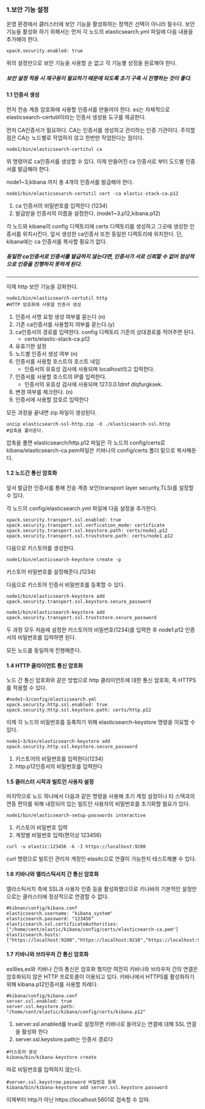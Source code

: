 ### 1.보안 기능 설정

운영 환경에서 클러스터에 보안 기능을 활성화하는 정책은 선택이 아니라 필수다. 보안 기능을 활성화 하기 위해서는 먼저 각 노드의 elasticsearch.yml 파일에 다음 내용을 추가해야 한다.

```
xpack.security.enabled: true
```

위의 설정만으로 보안 기능을 사용할 순 없고 각 기능별 성정을 완료해야 한다. 

##### *보안 설정 적용 시 재구동이 필요하기 때문에 되도록 초기 구축 시 진행하는 것이 좋다.*

#### 1.1 인증서 생성

먼저 전송 계층 암호화에 사용할 인증서를 만들어야 한다. es는 자체적으로 elasticsearch-certutil이라는 인증서 생성용 도구를 제공한다. 

먼저 CA인증서가 필요하다. CA는 인증서를 생성하고 관리하는 인증 기관이다. 주의할 점은 CA는 노드별로 작업하지 않고 한번만 작업한다는 점이다. 

```
node1/bin/elasticsearch-certitul ca
```

위 명령어로 ca인증서를 생성할 수 있다. 이제 만들어진 ca 인증서로 부터 도드별 인증서를 발급해야 한다. 

node1~3,kibana 까지 총 4개의 인증서를 발급해야 한다. 

```
node1/bin/elasticsesarch-certutil cert -ca elastic-stack-ca.p12
```

1. ca 인증서의 비밀번호를 입력한다 (1234)
2. 발급받을 인증서의 이름을 설정한다. (node1~3.p12,kibana.p12)

각 노드와 kibana의 config 디렉토리에 certs 디렉토리를 생성하고 그곳에 생성한 인증서를 위치시킨다. 앞서 생성한 ca인증서 또한 동일한 디렉토리에 위치한다. 단, kibana에는 ca 인증서를 복사할 필요가 없다. 

##### *동일한 ca인증서로 인증서를 발급하지 않는다면, 인증서가 서로 신뢰할 수 없어 정상적으로 인증을 진행하지 못하게 된다.*

<hr/>

이제 http 보안 기능을 강화한다.

```
node1/bin/elasticsearch-certutil http
#HTTP 암호화에 사용할 인증서 생성
```

1. 인증서 서명 요청 생성 여부를 묻는다 (n)
2. 기존 ca인증서를 사용할지 여부를 묻는다.(y)
3. ca인증서의 경로를 입력한다. config 디렉토리 기준의 상대경로를 적어주면 된다.
   - certs/elastic-stack-ca.p12
4. 유효기한 설정
5. 노드별 인증서 생성 여부 (n)
6. 인증서를 사용할 호스트의 호스트 네임
   - 인증서의 유효성 검사에 사용되며 localhost라고 입력한다.
7. 인증서를 사용할 호스트의 IP를 입력한다.
   - 인증서의 유효성 검사에 사용되며 127.0.0.1dmf dlqfurgksek.
8. 변경 여부를 체크한다. (n)
9. 인증서에 사용할 암호르 입력한다

모든 과정을 끝내면 zip 파일이 생성된다.

```
unzip elasticsearch-ssl-http.zip -d ./elasticsearch-ssl.http
#압축을 풀어준다.
```

압축을 풀면 elasticsearch/http.p12 파일은 각 노드의 config/certs로 kibana/elasticsearch-ca.pem파일은 키바나의 config/certs 폴더 밑으로 복사해둔다.

#### 1.2 노드간 통신 암호화

앞서 발급한 인증서를 통해 전송 계층 보안(transport layer security,TLS)를 설정할 수 있다.

각 노드의 config/elasticsearch.yml 파일에 다음 설정을 추가한다.

```
xpack.security.transport.ssl.enabled: true
xpack.security.transport.ssl.verfication_mode: certificate
xpack.security.transport.ssl.keystore.path: certs/node1.p12
xpack.security.transport.ssl.truststore.path: certs/node1.p12
```

다음으로 키스토어를 생성한다.

```
node1/bin/elasticsearch-keystore create -p
```

키스토어 비밀번호를 설정해준다.(1234)

다음으로 키스토어 인증서 비밀번호를 등록할 수 있다.

```
node1/bin/elasticsearch-keystore add xpack.security.transport.ssl.keystore.secure_password
```

```
node1/bin/elasticsearch-keystore add xpack.security.transport.ssl.truststore.secure_password
```

두 과정 모두 처음에 설정한 키스토어의 비밀번호(1234)를 입력한 후 node1.p12 인증서의 비밀번호를 입력하면 된다.

모든 노드를 동일하게 진행해준다.

#### 1.4 HTTP 클라이언트 통신 암호화

노드 간 통신 암호화와 같은 방법으로 http 클라이언트에 대한 통신 암호화, 즉 HTTPS를 적용할 수 있다.

```
#node1~3/config/elasticsearch.yml
xpack.security.http.ssl.enabled: true
xpack.security.http.ssl.keystore.path: certs/http.p12
```

이제 각 노드의 비밀번호를 등록하기 위해 elasticsearch-keystore 명령을 이요할 수 있다. 

```
node1~3/bin/elasticsearch-keystore add xpack.security.http.ssl.keystore.secure_password
```

1. 키스토어의 비밀번호를 입력한다(1234)
2. http.p12인증서의 비밀번호를 입력한다



#### 1.5 클러스터 시작과 빌트인 사용자 설정

마지막으로 노드 하나에서 다음과 같은 명령을 사용해 초기 계정 설정이나 타 스택과의 연동 편의를 위해 내장되어 있는 빌트인 사용자의 비밀번호를 초기화할 필요가 있다.

```
node1/bin/elasticsearch-setup-passwords interactive
```

1. 키스토어 비밀번호 입력
2. 계정별 비밀번호 입력(편의상 123456)



```
curl -u elastic:123456 -k -I https://localhost:9200
```

curl 명령으로 빌트인 관리자 계정인 elasitc으로 연결이 가능한지 테스트해볼 수 있다. 

#### 1.6 키바나와 엘라스틱서치 간 통신 암호화

엘라스틱서치 측에 SSL과 사용자 인증 등을 활성화했으므로 키나바의 기본적인 설정만으로는 클러스터에 정상적으로 연결할 수 없다.

```
#kibnan/config/kibana.conf
elasticsearch.username: "kibana_system"
elasticsearch.password: "123456"
elasticsearch.ssl.certificateAuthorities: ["/home/cent/elastic/kibana/config/certs/elasticsearch-ca.pem"]
elasticsearch.hosts: ["https://localhost:9200","https://localhost:9210","https://localhost:9220"]
```

#### 1.7 키바나와 브라우저 간 통신 암호화

es와es,es와 키바나 간의 통신은 암호화 했지만 여전히 키바나와 브라우저 간의 연결은 암호화되지 않은 HTTP 프로토콜이 이용되고 있다. 키바나에서 HTTPS를 활성화하기 위해 kibana.p12인증서를 사용할 차례다.

```
#kibana/config/kibana.conf
server.ssl.enabled: true
server.ssl.keystore.path: "/home/cent/elastic/kibana/config/certs/kibana.p12"
```

1. server.ssl.enabled를 true로 설정하면 키바나로 들어오는 연결에 대해 SSL 연결을 활성화 한다
2. server.ssl.keystore.path는 인증서 경로다

```
#키스토어 생성
kibana/bin/kibana-keystore create
```

따로 비밀번호를 입력하지 않는다.

```
#server.ssl.keystroe.password 비밀번호 등록
kibana/bin/kibana-keystore add server.ssl.keystore.password
```

이제부터 http가 아닌 https://localhost:5601로 접속할 수 있따. 


